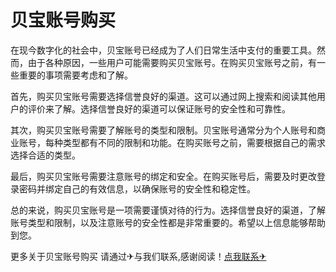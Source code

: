 # 贝宝账号购买

在现今数字化的社会中，贝宝账号已经成为了人们日常生活中支付的重要工具。然而，由于各种原因，一些用户可能需要购买贝宝账号。在购买贝宝账号之前，有一些重要的事项需要考虑和了解。

首先，购买贝宝账号需要选择信誉良好的渠道。这可以通过网上搜索和阅读其他用户的评价来了解。选择信誉良好的渠道可以保证账号的安全性和可靠性。

其次，购买贝宝账号需要了解账号的类型和限制。贝宝账号通常分为个人账号和商业账号，每种类型都有不同的限制和功能。在购买账号之前，需要根据自己的需求选择合适的类型。

最后，购买贝宝账号需要注意账号的绑定和安全。在购买账号后，需要及时更改登录密码并绑定自己的有效信息，以确保账号的安全性和稳定性。

总的来说，购买贝宝账号是一项需要谨慎对待的行为。选择信誉良好的渠道，了解账号类型和限制，以及注意账号的安全性都是非常重要的。希望以上信息能够帮助到您。

更多关于贝宝账号购买 请通过✈与我们联系,感谢阅读！[点我联系✈](https://ad.G208.com)